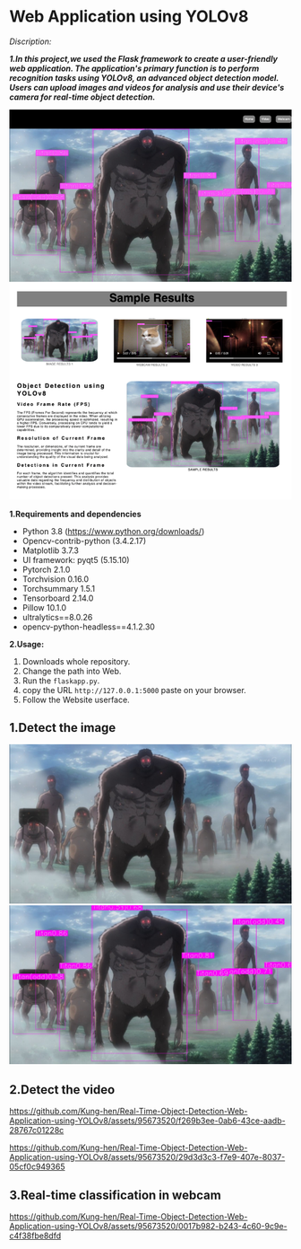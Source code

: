 # Web Application using YOLOv8 

*Discription:*

***1.In this project,we used the Flask framework to create a user-friendly web application. The application's primary function is to perform recognition tasks using YOLOv8, an advanced object detection model. Users can upload images and videos for analysis and use their device's camera for real-time object detection.***



<div align = center>
<img src="Images/homepage.png">
</div>

**1.Requirements and dependencies**
  * Python 3.8 (https://www.python.org/downloads/)
  * Opencv-contrib-python (3.4.2.17)
  * Matplotlib 3.7.3
  * UI framework: pyqt5 (5.15.10)
  * Pytorch 2.1.0
  * Torchvision 0.16.0
  * Torchsummary 1.5.1
  * Tensorboard  2.14.0
  * Pillow 10.1.0
  * ultralytics==8.0.26
  * opencv-python-headless==4.1.2.30


**2.Usage:**

1. Downloads whole repository.
2. Change the path into Web.
3. Run the `flaskapp.py`.
4. copy the URL `http://127.0.0.1:5000` paste on your browser.
5. Follow the Website userface.


## 1.Detect the image


<div align = center>
<img src="Images/1.jpg"><img src="Web/static/images/1.png">
</div>

## 2.Detect the video


https://github.com/Kung-hen/Real-Time-Object-Detection-Web-Application-using-YOLOv8/assets/95673520/f269b3ee-0ab6-43ce-aadb-28767c01228c




https://github.com/Kung-hen/Real-Time-Object-Detection-Web-Application-using-YOLOv8/assets/95673520/29d3d3c3-f7e9-407e-8037-05cf0c949365


## 3.Real-time classification in webcam





https://github.com/Kung-hen/Real-Time-Object-Detection-Web-Application-using-YOLOv8/assets/95673520/0017b982-b243-4c60-9c9e-c4f38fbe8dfd



